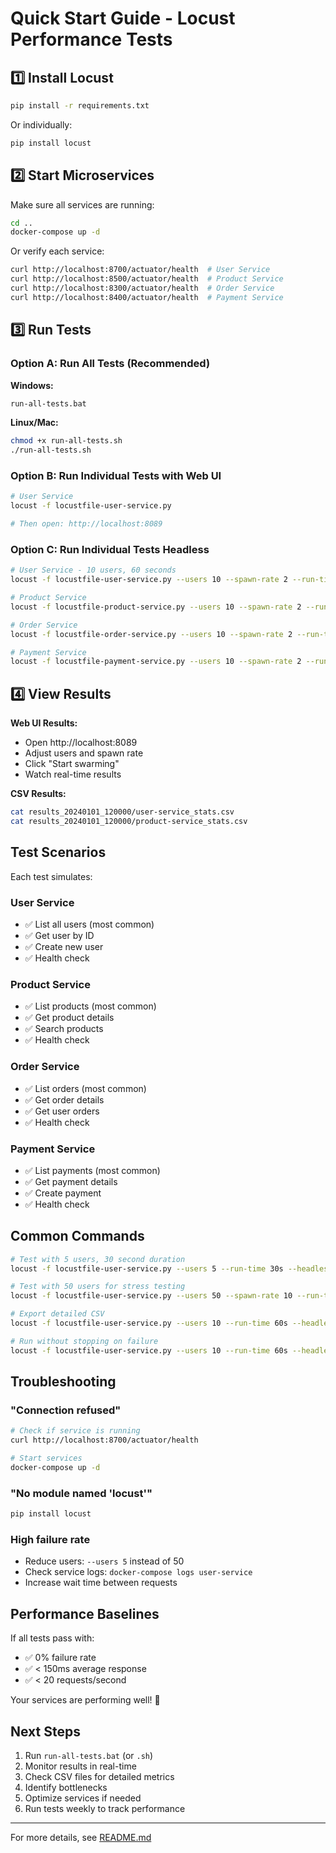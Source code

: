# Quick Start Guide - Locust Performance Tests

## 1️⃣ Install Locust

```bash
pip install -r requirements.txt
```

Or individually:
```bash
pip install locust
```

## 2️⃣ Start Microservices

Make sure all services are running:
```bash
cd ..
docker-compose up -d
```

Or verify each service:
```bash
curl http://localhost:8700/actuator/health  # User Service
curl http://localhost:8500/actuator/health  # Product Service
curl http://localhost:8300/actuator/health  # Order Service
curl http://localhost:8400/actuator/health  # Payment Service
```

## 3️⃣ Run Tests

### Option A: Run All Tests (Recommended)

**Windows:**
```bash
run-all-tests.bat
```

**Linux/Mac:**
```bash
chmod +x run-all-tests.sh
./run-all-tests.sh
```

### Option B: Run Individual Tests with Web UI

```bash
# User Service
locust -f locustfile-user-service.py

# Then open: http://localhost:8089
```

### Option C: Run Individual Tests Headless

```bash
# User Service - 10 users, 60 seconds
locust -f locustfile-user-service.py --users 10 --spawn-rate 2 --run-time 60s --headless

# Product Service
locust -f locustfile-product-service.py --users 10 --spawn-rate 2 --run-time 60s --headless

# Order Service
locust -f locustfile-order-service.py --users 10 --spawn-rate 2 --run-time 60s --headless

# Payment Service
locust -f locustfile-payment-service.py --users 10 --spawn-rate 2 --run-time 60s --headless
```

## 4️⃣ View Results

**Web UI Results:**
- Open http://localhost:8089
- Adjust users and spawn rate
- Click "Start swarming"
- Watch real-time results

**CSV Results:**
```bash
cat results_20240101_120000/user-service_stats.csv
cat results_20240101_120000/product-service_stats.csv
```

## Test Scenarios

Each test simulates:

### User Service
- ✅ List all users (most common)
- ✅ Get user by ID
- ✅ Create new user
- ✅ Health check

### Product Service
- ✅ List products (most common)
- ✅ Get product details
- ✅ Search products
- ✅ Health check

### Order Service
- ✅ List orders (most common)
- ✅ Get order details
- ✅ Get user orders
- ✅ Health check

### Payment Service
- ✅ List payments (most common)
- ✅ Get payment details
- ✅ Create payment
- ✅ Health check

## Common Commands

```bash
# Test with 5 users, 30 second duration
locust -f locustfile-user-service.py --users 5 --run-time 30s --headless

# Test with 50 users for stress testing
locust -f locustfile-user-service.py --users 50 --spawn-rate 10 --run-time 120s --headless

# Export detailed CSV
locust -f locustfile-user-service.py --users 10 --run-time 60s --headless --csv=my_results

# Run without stopping on failure
locust -f locustfile-user-service.py --users 10 --run-time 60s --headless
```

## Troubleshooting

### "Connection refused"
```bash
# Check if service is running
curl http://localhost:8700/actuator/health

# Start services
docker-compose up -d
```

### "No module named 'locust'"
```bash
pip install locust
```

### High failure rate
- Reduce users: `--users 5` instead of 50
- Check service logs: `docker-compose logs user-service`
- Increase wait time between requests

## Performance Baselines

If all tests pass with:
- ✅ 0% failure rate
- ✅ < 150ms average response
- ✅ < 20 requests/second

Your services are performing well! 🎉

## Next Steps

1. Run `run-all-tests.bat` (or `.sh`)
2. Monitor results in real-time
3. Check CSV files for detailed metrics
4. Identify bottlenecks
5. Optimize services if needed
6. Run tests weekly to track performance

---

For more details, see [README.md](README.md)
